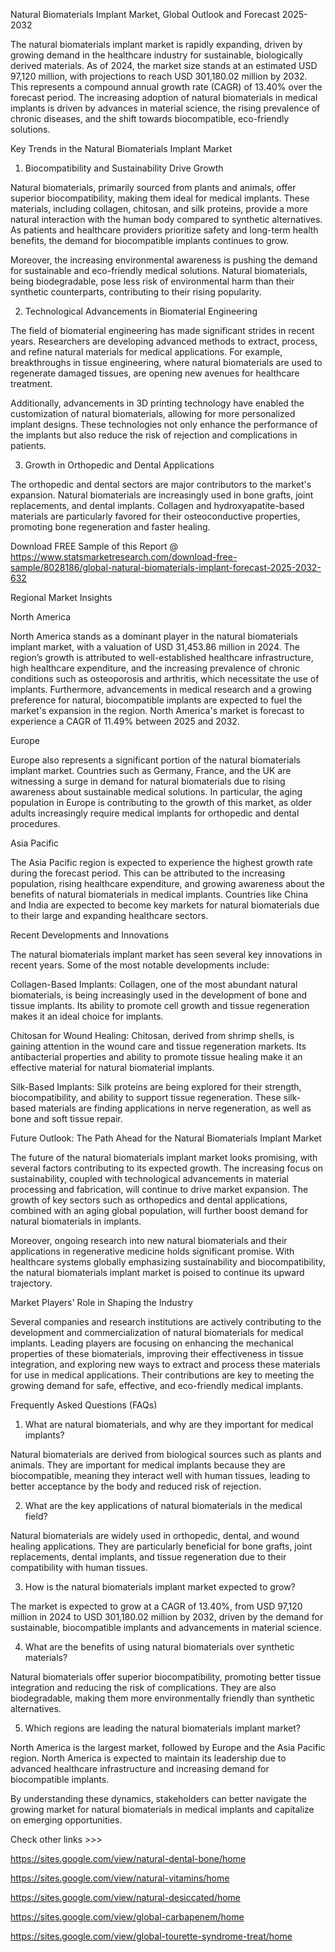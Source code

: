 Natural Biomaterials Implant Market, Global Outlook and Forecast 2025-2032

The natural biomaterials implant market is rapidly expanding, driven by growing demand in the healthcare industry for sustainable, biologically derived materials. As of 2024, the market size stands at an estimated USD 97,120 million, with projections to reach USD 301,180.02 million by 2032. This represents a compound annual growth rate (CAGR) of 13.40% over the forecast period. The increasing adoption of natural biomaterials in medical implants is driven by advances in material science, the rising prevalence of chronic diseases, and the shift towards biocompatible, eco-friendly solutions.

Key Trends in the Natural Biomaterials Implant Market
1. Biocompatibility and Sustainability Drive Growth

Natural biomaterials, primarily sourced from plants and animals, offer superior biocompatibility, making them ideal for medical implants. These materials, including collagen, chitosan, and silk proteins, provide a more natural interaction with the human body compared to synthetic alternatives. As patients and healthcare providers prioritize safety and long-term health benefits, the demand for biocompatible implants continues to grow.

Moreover, the increasing environmental awareness is pushing the demand for sustainable and eco-friendly medical solutions. Natural biomaterials, being biodegradable, pose less risk of environmental harm than their synthetic counterparts, contributing to their rising popularity.

2. Technological Advancements in Biomaterial Engineering

The field of biomaterial engineering has made significant strides in recent years. Researchers are developing advanced methods to extract, process, and refine natural materials for medical applications. For example, breakthroughs in tissue engineering, where natural biomaterials are used to regenerate damaged tissues, are opening new avenues for healthcare treatment.

Additionally, advancements in 3D printing technology have enabled the customization of natural biomaterials, allowing for more personalized implant designs. These technologies not only enhance the performance of the implants but also reduce the risk of rejection and complications in patients.

3. Growth in Orthopedic and Dental Applications

The orthopedic and dental sectors are major contributors to the market's expansion. Natural biomaterials are increasingly used in bone grafts, joint replacements, and dental implants. Collagen and hydroxyapatite-based materials are particularly favored for their osteoconductive properties, promoting bone regeneration and faster healing.

Download FREE Sample of this Report @ https://www.statsmarketresearch.com/download-free-sample/8028186/global-natural-biomaterials-implant-forecast-2025-2032-632 

Regional Market Insights

North America

North America stands as a dominant player in the natural biomaterials implant market, with a valuation of USD 31,453.86 million in 2024. The region’s growth is attributed to well-established healthcare infrastructure, high healthcare expenditure, and the increasing prevalence of chronic conditions such as osteoporosis and arthritis, which necessitate the use of implants. Furthermore, advancements in medical research and a growing preference for natural, biocompatible implants are expected to fuel the market's expansion in the region. North America's market is forecast to experience a CAGR of 11.49% between 2025 and 2032.

Europe

Europe also represents a significant portion of the natural biomaterials implant market. Countries such as Germany, France, and the UK are witnessing a surge in demand for natural biomaterials due to rising awareness about sustainable medical solutions. In particular, the aging population in Europe is contributing to the growth of this market, as older adults increasingly require medical implants for orthopedic and dental procedures.

Asia Pacific

The Asia Pacific region is expected to experience the highest growth rate during the forecast period. This can be attributed to the increasing population, rising healthcare expenditure, and growing awareness about the benefits of natural biomaterials in medical implants. Countries like China and India are expected to become key markets for natural biomaterials due to their large and expanding healthcare sectors.

Recent Developments and Innovations

The natural biomaterials implant market has seen several key innovations in recent years. Some of the most notable developments include:

Collagen-Based Implants: Collagen, one of the most abundant natural biomaterials, is being increasingly used in the development of bone and tissue implants. Its ability to promote cell growth and tissue regeneration makes it an ideal choice for implants.

Chitosan for Wound Healing: Chitosan, derived from shrimp shells, is gaining attention in the wound care and tissue regeneration markets. Its antibacterial properties and ability to promote tissue healing make it an effective material for natural biomaterial implants.

Silk-Based Implants: Silk proteins are being explored for their strength, biocompatibility, and ability to support tissue regeneration. These silk-based materials are finding applications in nerve regeneration, as well as bone and soft tissue repair.

Future Outlook: The Path Ahead for the Natural Biomaterials Implant Market

The future of the natural biomaterials implant market looks promising, with several factors contributing to its expected growth. The increasing focus on sustainability, coupled with technological advancements in material processing and fabrication, will continue to drive market expansion. The growth of key sectors such as orthopedics and dental applications, combined with an aging global population, will further boost demand for natural biomaterials in implants.

Moreover, ongoing research into new natural biomaterials and their applications in regenerative medicine holds significant promise. With healthcare systems globally emphasizing sustainability and biocompatibility, the natural biomaterials implant market is poised to continue its upward trajectory.

Market Players' Role in Shaping the Industry

Several companies and research institutions are actively contributing to the development and commercialization of natural biomaterials for medical implants. Leading players are focusing on enhancing the mechanical properties of these biomaterials, improving their effectiveness in tissue integration, and exploring new ways to extract and process these materials for use in medical applications. Their contributions are key to meeting the growing demand for safe, effective, and eco-friendly medical implants.

Frequently Asked Questions (FAQs)

1. What are natural biomaterials, and why are they important for medical implants?

Natural biomaterials are derived from biological sources such as plants and animals. They are important for medical implants because they are biocompatible, meaning they interact well with human tissues, leading to better acceptance by the body and reduced risk of rejection.

2. What are the key applications of natural biomaterials in the medical field?

Natural biomaterials are widely used in orthopedic, dental, and wound healing applications. They are particularly beneficial for bone grafts, joint replacements, dental implants, and tissue regeneration due to their compatibility with human tissues.

3. How is the natural biomaterials implant market expected to grow?

The market is expected to grow at a CAGR of 13.40%, from USD 97,120 million in 2024 to USD 301,180.02 million by 2032, driven by the demand for sustainable, biocompatible implants and advancements in material science.

4. What are the benefits of using natural biomaterials over synthetic materials?

Natural biomaterials offer superior biocompatibility, promoting better tissue integration and reducing the risk of complications. They are also biodegradable, making them more environmentally friendly than synthetic alternatives.

5. Which regions are leading the natural biomaterials implant market?

North America is the largest market, followed by Europe and the Asia Pacific region. North America is expected to maintain its leadership due to advanced healthcare infrastructure and increasing demand for biocompatible implants.

By understanding these dynamics, stakeholders can better navigate the growing market for natural biomaterials in medical implants and capitalize on emerging opportunities.


Check other links >>>

https://sites.google.com/view/natural-dental-bone/home		

https://sites.google.com/view/natural-vitamins/home		

https://sites.google.com/view/natural-desiccated/home		


https://sites.google.com/view/global-carbapenem/home		

https://sites.google.com/view/global-tourette-syndrome-treat/home		
